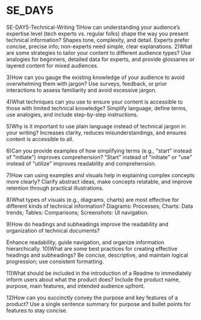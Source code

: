# SE_DAY5
SE-DAY5-Technical-Writing
1)How can understanding your audience’s expertise level (tech experts vs. regular folks) shape the way you present technical information?
Shapes tone, complexity, and detail. Experts prefer concise, precise info; non-experts need simple, clear explanations.
2)What are some strategies to tailor your content to different audience types?
Use analogies for beginners, detailed data for experts, and provide glossaries or layered content for mixed audiences.

3)How can you gauge the existing knowledge of your audience to avoid overwhelming them with jargon?
Use surveys, feedback, or prior interactions to assess familiarity and avoid excessive jargon.

4)What techniques can you use to ensure your content is accessible to those with limited technical knowledge?
Simplify language, define terms, use analogies, and include step-by-step instructions.

5)Why is it important to use plain language instead of technical jargon in your writing?
Increases clarity, reduces misunderstandings, and ensures content is accessible to all.

6)Can you provide examples of how simplifying terms (e.g., "start" instead of "initiate") improves comprehension?
"Start" instead of "initiate" or "use" instead of "utilize" improves readability and comprehension.

7)How can using examples and visuals help in explaining complex concepts more clearly?
Clarify abstract ideas, make concepts relatable, and improve retention through practical illustrations.

8)What types of visuals (e.g., diagrams, charts) are most effective for different kinds of technical information?
Diagrams: Processes; Charts: Data trends; Tables: Comparisons; Screenshots: UI navigation.

9)How do headings and subheadings improve the readability and organization of technical documents?

Enhance readability, guide navigation, and organize information hierarchically.
10)What are some best practices for creating effective headings and subheadings?
Be concise, descriptive, and maintain logical progression; use consistent formatting.

11)What should be included in the introduction of a Readme to immediately inform users about what the product does?
Include the product name, purpose, main features, and intended audience upfront.

12)How can you succinctly convey the purpose and key features of a product?
Use a single sentence summary for purpose and bullet points for features to stay concise.
